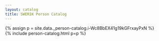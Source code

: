 ```yaml
---
layout: catalog
title: SWERIK Person Catalog
---
```

{% assign p = site.data._person-catalog.i-Wc8BbEX41g19kGFrxayPxN %}
{% include person-catalog.html p=p %}

